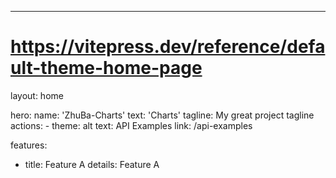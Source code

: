 ---
# https://vitepress.dev/reference/default-theme-home-page
layout: home

hero:
  name: 'ZhuBa-Charts'
  text: 'Charts'
  tagline: My great project tagline
  actions:
    - theme: alt
      text: API Examples
      link: /api-examples

features:
  - title: Feature A
    details: Feature A
